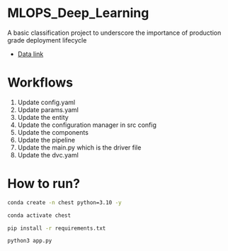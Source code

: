 # MLOPS_Deep_Learning
A basic classification project to underscore the importance of production grade deployment lifecycle

- [Data link](https://drive.google.com/drive/folders/1lkG7hhcX_Hb07M6tIrz0nJ6cLu9PpTGi?usp=drive_link)

# Workflows
1. Update config.yaml
2. Update params.yaml
3. Update the entity
4. Update the configuration manager in src config
5. Update the components
6. Update the pipeline
7. Update the main.py which is the driver file
8. Update the dvc.yaml


# How to run?
```bash
conda create -n chest python=3.10 -y
```

```bash
conda activate chest
```

```bash
pip install -r requirements.txt
```

```bash
python3 app.py
```
